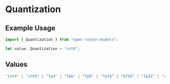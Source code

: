 # Quantization

## Example Usage

```typescript
import { Quantization } from "open-router/models";

let value: Quantization = "int8";
```

## Values

```typescript
"int4" | "int8" | "fp4" | "fp6" | "fp8" | "fp16" | "bf16" | "fp32" | "unknown"
```